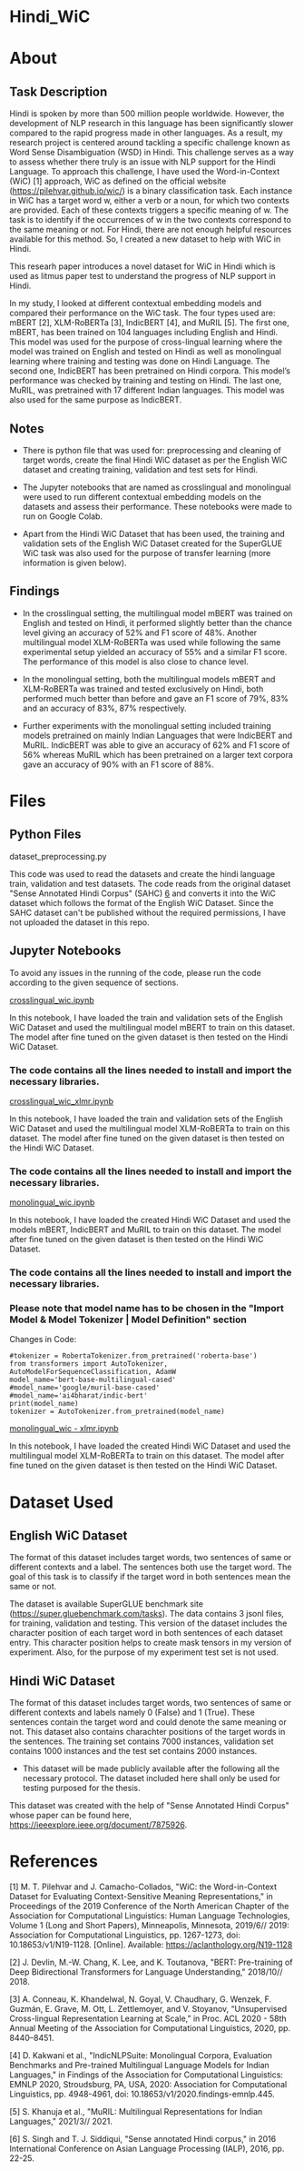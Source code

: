 # Hindi_WiC

# About

## Task Description
Hindi is spoken by more than 500 million people worldwide. However, the development of NLP research in this language has been significantly slower compared to the rapid progress made in other languages. As a result, my research project is centered around tackling a specific challenge known as Word Sense Disambiguation (WSD) in Hindi. This challenge serves as a way to assess whether there truly is an issue with NLP support for the Hindi Language. To approach this challenge, I have used the Word-in-Context (WiC) [1] approach, WiC as defined on the official website (https://pilehvar.github.io/wic/) is a binary classification task. Each instance in WiC has a target word w, either a verb or a noun, for which two contexts are provided. Each of these contexts triggers a specific meaning of w. The task is to identify if the occurrences of w in the two contexts correspond to the same meaning or not. For Hindi, there are not enough helpful resources available for this method. So, I created a new dataset to help with WiC in Hindi.

This researh paper introduces a novel dataset for WiC in Hindi which is used as litmus paper test to understand the progress of NLP support in Hindi. 

In my study, I looked at different contextual embedding models and compared their performance on the WiC task. The four types used are: mBERT [2], XLM-RoBERTa [3], IndicBERT [4], and MuRIL [5]. The first one, mBERT, has been trained on 104 languages including English and Hindi. This model was used for the purpose of cross-lingual learning where the model was trained on English and tested on Hindi as well as monolingual learning where training and testing was done on Hindi Language. The second one, IndicBERT has been pretrained on Hindi corpora. This model’s performance was checked by training and testing on Hindi. The last one, MuRIL, was pretrained with 17 different Indian languages. This model was also used for the same purpose as IndicBERT.

## Notes

* There is python file that was used for: preprocessing and cleaning of target words, create the final Hindi WiC dataset as per the English WiC dataset and creating training, validation and test sets for Hindi.

* The Jupyter notebooks that are named as crosslingual and monolingual were used to run different contextual embedding models on the datasets and assess their performance. These notebooks were made to run on Google Colab.

* Apart from the Hindi WiC Dataset that has been used, the training and validation sets of the English WiC Dataset created for the SuperGLUE WiC task was also used for the purpose of transfer learning (more information is given below).

## Findings

* In the crosslingual setting, the multilingual model mBERT was trained on English and tested on Hindi, it performed slightly better than the chance level giving an accuracy of 52% and F1 score of 48%. Another multilingual model XLM-RoBERTa was used while following the same experimental setup yielded an accuracy of 55% and a similar F1 score. The performance of this model is also close to chance level. 

* In the monolingual setting, both the multilingual models mBERT and XLM-RoBERTa was trained and tested exclusively on Hindi, both performed much better than before and gave an F1 score of 79%, 83% and an accuracy of 83%, 87% respectively.

* Further experiments with the monolingual setting included training models pretrained on mainly Indian Languages that were IndicBERT and MuRIL. IndicBERT was able to give an accuracy of 62% and F1 score of 56% whereas MuRIL which has been pretrained on a larger text corpora gave an accuracy of 90% with an F1 score of 88%.

# Files

## Python Files

dataset_preprocessing.py

This code was used to read the datasets and create the hindi language train, validation and test datasets. The code reads from the original dataset "Sense Annotated Hindi Corpus" (SAHC) [6](https://ieeexplore.ieee.org/document/787592) and converts it into the WiC dataset which follows the format of the English WiC Dataset. Since the SAHC dataset can't be published without the required permissions, I have not uploaded the dataset in this repo. 

## Jupyter Notebooks

To avoid any issues in the running of the code, please run the code according to the given sequence of sections. 

[crosslingual_wic.ipynb](https://github.com/Farheen-dairkee/MSc_Project_Hindi_WiC/blob/main/crosslingual_wic.ipynb)

In this notebook, I have loaded the train and validation sets of the English WiC Dataset and used the multilingual model mBERT to train on this dataset. 
The model after fine tuned on the given dataset is then tested on the Hindi WiC Dataset. 

### The code contains all the lines needed to install and import the necessary libraries.

[crosslingual_wic_xlmr.ipynb](https://github.com/Farheen-dairkee/MSc_Project_Hindi_WiC/blob/main/crosslingual_wic%20-%20xlmr.ipynb)

In this notebook, I have loaded the train and validation sets of the English WiC Dataset and used the multilingual model XLM-RoBERTa to train on this dataset. 
The model after fine tuned on the given dataset is then tested on the Hindi WiC Dataset. 

### The code contains all the lines needed to install and import the necessary libraries.

[monolingual_wic.ipynb](https://github.com/Farheen-dairkee/MSc_Project_Hindi_WiC/blob/main/monoligual_wic.ipynb)

In this notebook, I have loaded the created Hindi WiC Dataset and used the models mBERT, IndicBERT and MuRIL to train on this dataset. The model after fine tuned on the given dataset is then tested on the Hindi WiC Dataset. 

### The code contains all the lines needed to install and import the necessary libraries.

### Please note that model name has to be chosen in the "Import Model & Model Tokenizer | Model Definition" section

Changes in Code:
```
#tokenizer = RobertaTokenizer.from_pretrained('roberta-base')
from transformers import AutoTokenizer, AutoModelForSequenceClassification, AdamW
model_name='bert-base-multilingual-cased'
#model_name='google/muril-base-cased'
#model_name='ai4bharat/indic-bert'
print(model_name)
tokenizer = AutoTokenizer.from_pretrained(model_name)
```


[monolingual_wic - xlmr.ipynb](https://github.com/Farheen-dairkee/MSc_Project_Hindi_WiC/blob/main/monoligual_wic%20-%20xlmr.ipynb)

In this notebook, I have loaded the created Hindi WiC Dataset and used the multilingual model XLM-RoBERTa to train on this dataset. The model after fine tuned on the given dataset is then tested on the Hindi WiC Dataset. 

# Dataset Used

## English WiC Dataset

The format of this dataset includes target words, two sentences of same or different contexts and a label. The sentences both use the target word. The goal of this task is to classify if the target word in both sentences mean the same or not.

The dataset is available SuperGLUE benchmark site (https://super.gluebenchmark.com/tasks). The data contains 3 jsonl files, for training, validation and testing. This version of the dataset includes the character position of each target word in both sentences of each dataset entry. This character position helps to create mask tensors in my version of experiment. Also, for the purpose of my experiment test set is not used.

## Hindi WiC Dataset

The format of this dataset includes target words, two sentences of same or different contexts and labels namely 0 (False) and 1 (True). These sentences contain the target word and could denote the same meaning or not. This dataset also contains charachter positions of the target words in the sentences. The training set contains 7000 instances, validation set contains 1000 instances and the test set contains 2000 instances.

* This dataset will be made publicly available after the following all the necessary protocol. The dataset included here shall only be used for testing purposed for the thesis.

This dataset was created with the help of "Sense Annotated Hindi Corpus" whose paper can be found here, https://ieeexplore.ieee.org/document/7875926.  

# References

[1]  M. T. Pilehvar and J. Camacho-Collados, "WiC: the Word-in-Context Dataset for Evaluating Context-Sensitive Meaning Representations," in Proceedings of the 2019 Conference of the North American Chapter of the Association for Computational Linguistics: Human Language Technologies, Volume 1 (Long and Short Papers), Minneapolis, Minnesota, 2019/6// 2019: Association for Computational Linguistics, pp. 1267-1273, doi: 10.18653/v1/N19-1128. [Online]. Available: https://aclanthology.org/N19-1128

[2]  J. Devlin, M.-W. Chang, K. Lee, and K. Toutanova, "BERT: Pre-training of Deep Bidirectional Transformers for Language Understanding," 2018/10// 2018.

[3]  A. Conneau, K. Khandelwal, N. Goyal, V. Chaudhary, G. Wenzek, F. Guzmán, E. Grave, M. Ott, L. Zettlemoyer, and V. Stoyanov, “Unsupervised Cross-lingual Representation Learning at Scale,” in Proc. ACL 2020 - 58th Annual Meeting of the Association for Computational Linguistics, 2020, pp. 8440–8451.

[4]  D. Kakwani et al., "IndicNLPSuite: Monolingual Corpora, Evaluation Benchmarks and Pre-trained Multilingual Language Models for Indian Languages," in Findings of the Association for Computational Linguistics: EMNLP 2020, Stroudsburg, PA, USA, 2020: Association for Computational Linguistics, pp. 4948-4961, doi: 10.18653/v1/2020.findings-emnlp.445. 

[5]  S. Khanuja et al., "MuRIL: Multilingual Representations for Indian Languages," 2021/3// 2021.

[6]  S. Singh and T. J. Siddiqui, "Sense annotated Hindi corpus," in 2016 International Conference on Asian Language Processing (IALP), 2016, pp. 22-25.

